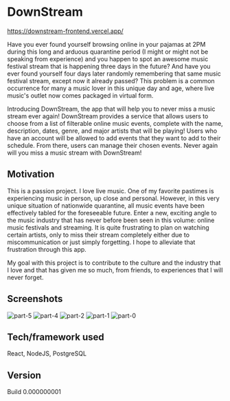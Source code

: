 # DownStream

https://downstream-frontend.vercel.app/

Have you ever found yourself browsing online in your pajamas at 2PM during this long and arduous quarantine period (I might or might not be speaking from experience) and you happen to spot an awesome music festival stream that is happening three days in the future? And have you ever found yourself four days later randomly remembering that same music festival stream, except now it already passed? This problem is a common occurrence for many a music lover in this unique day and age, where live music's outlet now comes packaged in virtual form. 

Introducing DownStream, the app that will help you to never miss a music stream ever again! DownStream provides a service that allows users to choose from a list of filterable online music events, complete with the name, description, dates, genre, and major artists that will be playing! Users who have an account will be allowed to add events that they want to add to their schedule. From there, users can manage their chosen events. Never again will you miss a music stream with DownStream!

## Motivation

This is a passion project. I love live music. One of my favorite pastimes is experiencing music in person, up close and personal. However, in this very unique situation of nationwide quarantine, all music events have been effectively tabled for the foreseeable future. Enter a new, exciting angle to the music industry that has never before been seen in this volume: online music festivals and streaming. It is quite frustrating to plan on watching certain artists, only to miss their stream completely either due to miscommunication or just simply forgetting. I hope to alleviate that frustration through this app.

My goal with this project is to contribute to the culture and the industry that I love and that has given me so much, from friends, to experiences that I will never forget. 

## Screenshots
![part-5](https://user-images.githubusercontent.com/61900464/87834721-f9f06e80-c83f-11ea-8fbb-d76398b659f3.jpg)
![part-4](https://user-images.githubusercontent.com/61900464/87834728-fa890500-c83f-11ea-9a97-7f54dddc3bd7.jpg)
![part-2](https://user-images.githubusercontent.com/61900464/87834735-fbba3200-c83f-11ea-94c5-cf7e25a17201.jpg)
![part-1](https://user-images.githubusercontent.com/61900464/87834740-fceb5f00-c83f-11ea-853c-ff239ce96e61.jpg)
![part-0](https://user-images.githubusercontent.com/61900464/87834746-fd83f580-c83f-11ea-82d4-2ee3c580a0ae.jpg)



## Tech/framework used

React, NodeJS, PostgreSQL

## Version

Build 0.000000001